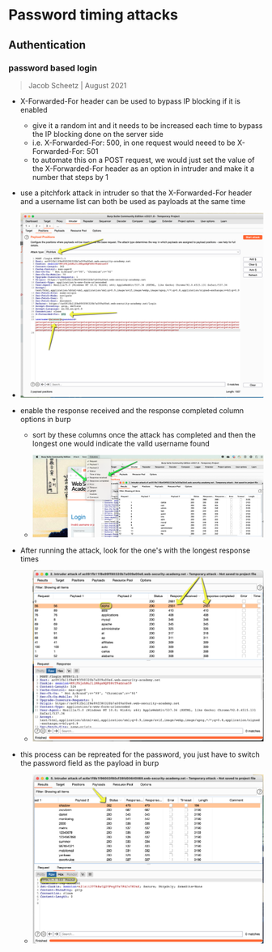 # Password timing attacks

## Authentication

### password based login

> Jacob Scheetz | August 2021

- X-Forwarded-For header can be used to bypass IP blocking if it is enabled
  - give it a random int and it needs to be increased each time to bypass the IP blocking done on the server side
  - i.e. X-Forwarded-For: 500, in one request would neeed to be X-Forwarded-For: 501
  - to automate this on a POST request, we would just set the value of the X-Forwarded-For header as an option in intruder and make it a number that steps by 1

- use a pitchfork attack in intruder so that the X-Forwarded-For header and a username list can both be used as payloads at the same time

- ![set-pitchfork](Assets/img/pitchfork.png)

- enable the response received and the response completed column options in burp
  - sort by these columns once the attack has completed and then the longest one would indicate the valld username found

  - ![options](Assets/img/column-options.png)

- After running the attack, look for the one's with the longest response times

  - ![user](Assets/img/found-user.png)

- this process can be repreated for the password, you just have to switch the password field as the payload in burp

  - ![password](Assets/img/pass-found.png)
